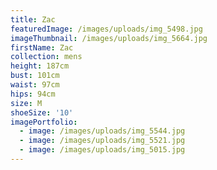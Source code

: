 ```yaml
---
title: Zac
featuredImage: /images/uploads/img_5498.jpg
imageThumbnail: /images/uploads/img_5664.jpg
firstName: Zac
collection: mens
height: 187cm
bust: 101cm
waist: 97cm
hips: 94cm
size: M
shoeSize: '10'
imagePortfolio:
  - image: /images/uploads/img_5544.jpg
  - image: /images/uploads/img_5521.jpg
  - image: /images/uploads/img_5015.jpg
---
```


